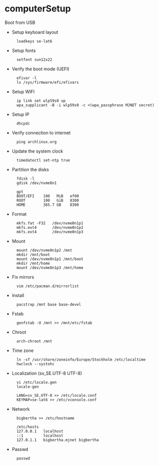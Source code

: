 # computerSetup

Boot from USB

- Setup keyboard layout

        loadkeys se-lat6

- Setup fonts

        setfont sun12x22

- Verify the boot mode (UEFI)

        efivar -l    
        ls /sys/firmware/efi/efivars
        
        
        
- Setup WIFI
    
        ip link set wlp59s0 up
        wpa_supplicant -B -i wlp59s0 -c <(wpa_passphrase MJNET secret)
        
- Setup IP     
        
        dhcpdc        

- Verify connection to internet

        ping archlinux.org

- Update the system clock

        timedatectl set-ntp true    

- Partition the disks

        fdisk -l
        gdisk /dev/nvme0n1
        
        gpt 
        BOOT/EFI    100   MiB   ef00 
        ROOT        100   GiB   8300
        HOME        365.7 GB    8300
- Format

        mkfs.fat -F32   /dev/nvme0n1p1
        mkfs.ext4       /dev/nvme0n1p2
        mkfs.ext4       /dev/nvme0n1p3

- Mount 

        mount /dev/nvme0n1p2 /mnt
        mkdir /mnt/boot
        mount /dev/nvme0n1p1 /mnt/boot
        mkdir /mnt/home
        mount /dev/nvme0n1p3 /mnt/home
        
- Fix mirrors

        vim /etc/pacman.d/mirrorlist

- Install

        pacstrap /mnt base base-devel
        
- Fstab

        genfstab -U /mnt >> /mnt/etc/fstab

- Chroot

        arch-chroot /mnt

- Time zone
        
        ln -sf /usr/share/zoneinfo/Europe/Stockholm /etc/localtime
        hwclock --systohc
        
- Localization  (sv_SE.UTF-8  UTF-8)
 
        vi /etc/locale.gen
        locale-gen
        
        LANG=sv_SE.UTF-8 >> /etc/locale.conf
        KEYMAP=se-lat6 >> /etc/vconsole.conf
        
- Network
    
        bigbertha >> /etc/hostname
        
        /etc/hosts
        127.0.0.1	localhost
        ::1		    localhost
        127.0.1.1	bigbertha.mjnet	bigbertha
        
- Passwd
        
        passwd
        
